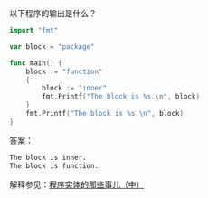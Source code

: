 以下程序的输出是什么？
```go
import "fmt"

var block = "package"

func main() {
	block := "function"
	{
		block := "inner"
		fmt.Printf("The block is %s.\n", block)
	}
	fmt.Printf("The block is %s.\n", block)
}
```

答案：
```bash
The block is inner.
The block is function.
```

解释参见：[程序实体的那些事儿（中）](https://time.geekbang.org/column/article/13562)
